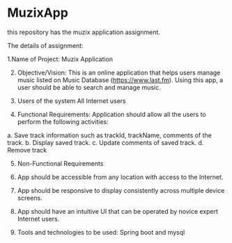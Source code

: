 # MuzixApp
this repository has the muzix application assignment.

The details of assignment:

1.Name of Project: Muzix Application

2. Objective/Vision: This is an online application that helps users manage music listed on Music Database (https://www.last.fm).
Using this app, a user should be able to search and manage music.

3. Users of the system All Internet users

4. Functional Requirements:
Application should allow all the users to perform the following activities:

a. Save track information such as trackId, trackName, comments of the track.
b. Display saved track.
c. Update comments of saved track.
d. Remove track

5. Non-Functional Requirements

1. App should be accessible from any location with access to the Internet.
2. App should be responsive to display consistently across multiple device screens.
3. App should have an intuitive UI that can be operated by novice expert Internet users.

6. Tools and technologies to be used: Spring boot and mysql
